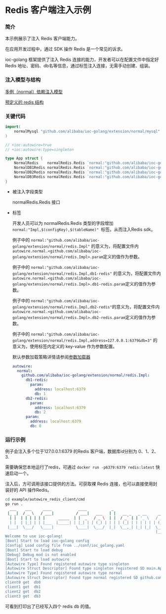 # Redis 客户端注入示例

### 简介

本示例展示了注入 Redis 客户端能力。

在应用开发过程中，通过 SDK 操作 Redis 是一个常见的诉求。

ioc-golang 框架提供了注入 Redis 连接的能力，开发者可以在配置文件中指定好 Redis 地址、密码、db名等信息，通过标签注入连接，无需手动创建、组装。

### 注入模型与结构

[多例（normal）依赖注入模型](https://github.com/alibaba/IOC-Golang/tree/master/extension/normal)

[预定义的 redis 结构](https://github.com/alibaba/IOC-Golang/tree/master/extension/normal/redis)

### 关键代码

```go
import(
	normalMysql "github.com/alibaba/ioc-golang/extension/normal/mysql"
)

// +ioc:autowire=true
// +ioc:autowire:type=singleton

type App struct {
	NormalRedis    normalRedis.Redis `normal:"github.com/alibaba/ioc-golang/extension/normal/redis.Impl"`
	NormalDB1Redis normalRedis.Redis `normal:"github.com/alibaba/ioc-golang/extension/normal/redis.Impl,db1-redis"`
	NormalDB2Redis normalRedis.Redis `normal:"github.com/alibaba/ioc-golang/extension/normal/redis.Impl,db2-redis"`
	NormalDB3Redis normalRedis.Redis `normal:"github.com/alibaba/ioc-golang/extension/normal/redis.Impl,address=127.0.0.1:6379&db=3"`
}
```

- 被注入字段类型

  normalRedis.Redis 接口

- 标签

  开发人员可以为 normalRedis.Redis 类型的字段增加 `normal:"Impl,$(configKey),$(tableName)" `标签。从而注入Redis  sdk。

  例子中的 `normal:"github.com/alibaba/ioc-golang/extension/normal/redis.Impl"` 的意义为，将配置文件内 `autowire.normal.<github.com/alibaba/ioc-golang/extension/normal/redis.Impl>.param`定义的值作为参数。

  例子中的 `normal:"github.com/alibaba/ioc-golang/extension/normal/redis.Impl,db1-redis"` 的意义为，将配置文件内 `autowire.normal.<github.com/alibaba/ioc-golang/extension/normal/redis.Impl>.db1-redis.param`定义的值作为参数。
  
  例子中的 `normal:"github.com/alibaba/ioc-golang/extension/normal/redis.Impl,db2-redis"`的意义为，将配置文件内 `autowire.normal.<github.com/alibaba/ioc-golang/extension/normal/redis.Impl>.db2-redis.param`定义的值作为参数。
  
  例子中的 `normal:"github.com/alibaba/ioc-golang/extension/normal/redis.Impl,address=127.0.0.1:6379&db=3"` 的意义为，使用标签内定义的 key-value 作为参数配置。
  
  默认参数加载策略详情请参阅[参数加载器](/docs/concept/param_loader/)
  
  ```yaml
  autowire:
    normal:
      github.com/alibaba/ioc-golang/extension/normal/redis.Impl:
        db1-redis:
          param:
            address: localhost:6379
            db: 1
        db2-redis:
          param:
            address: localhost:6379
            db: 2
        param:
          address: localhost:6379
          db: 0
  ```
  

### 运行示例

例子会注入多个位于127.0.0.1:6379 的Redis 客户端，数据库id分别为 0、1、2、3. 

需要确保您本地运行了redis，可通过 `docker run -p6379:6379 redis:latest` 快速启动一个。

注入后，方可调用该接口提供的方法。可获取裸 Redis 连接，也可以直接使用封装好的 API 操作Redis。

```bash
cd example/autowire_redis_client/cmd
go run .
  ___    ___     ____            ____           _                         
 |_ _|  / _ \   / ___|          / ___|   ___   | |   __ _   _ __     __ _ 
  | |  | | | | | |      _____  | |  _   / _ \  | |  / _` | | '_ \   / _` |
  | |  | |_| | | |___  |_____| | |_| | | (_) | | | | (_| | | | | | | (_| |
 |___|  \___/   \____|          \____|  \___/  |_|  \__,_| |_| |_|  \__, |
                                                                    |___/ 
Welcome to use ioc-golang!
[Boot] Start to load ioc-golang config
[Config] Load config file from ../conf/ioc_golang.yaml
[Boot] Start to load debug
[Debug] Debug mod is not enabled
[Boot] Start to load autowire
[Autowire Type] Found registered autowire type singleton
[Autowire Struct Descriptor] Found type singleton registered SD main.App
[Autowire Type] Found registered autowire type normal
[Autowire Struct Descriptor] Found type normal registered SD github.com/alibaba/ioc-golang/extension/normal/redis.Impl
client0 get  db0
client1 get  db1
client2 get  db2
client3 get  db3
```

可看到打印出了已经写入四个 redis db 的值。






